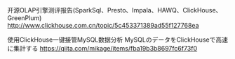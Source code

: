 开源OLAP引擎测评报告(SparkSql、Presto、Impala、HAWQ、ClickHouse、GreenPlum)
http://www.clickhouse.com.cn/topic/5c453371389ad55f127768ea

使用ClickHouse一键接管MySQL数据分析
MySQLのデータをClickHouseで高速に集計する
https://qiita.com/mikage/items/fba19b3b8697fc6f73f0
